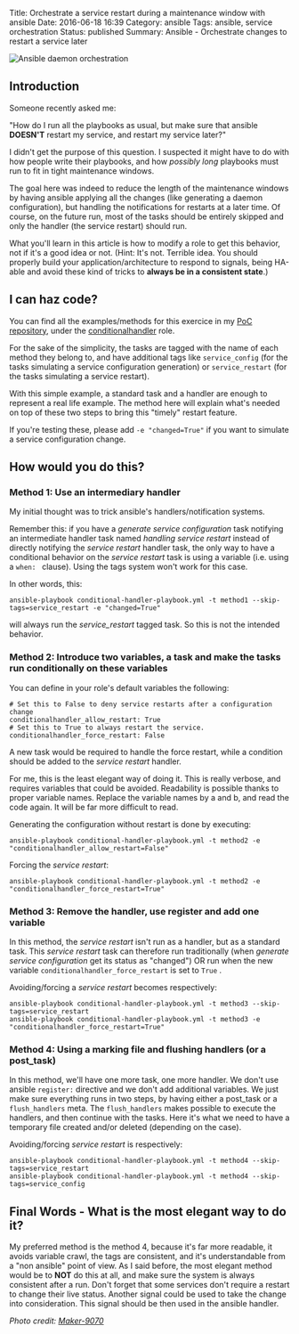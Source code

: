 Title: Orchestrate a service restart during a maintenance window with ansible
Date: 2016-06-18 16:39
Category: ansible
Tags: ansible, service orchestration
Status: published
Summary: Ansible - Orchestrate changes to restart a service later

![Ansible daemon orchestration]({filename}/images/button.jpg)

## Introduction

Someone recently asked me:

"How do I run all the playbooks as usual, but make sure that ansible **DOESN'T** restart my service, and restart my service later?"

I didn't get the purpose of this question. I suspected it might have to do with how people write their playbooks, and how _possibly long_ playbooks must run to fit in tight maintenance windows.

The goal here was indeed to reduce the length of the maintenance windows by having ansible applying all the changes (like generating a daemon configuration), but handling the notifications for restarts at a later time. Of course, on the future run, most of the tasks should be entirely skipped and only the handler (the service restart) should run.

What you'll learn in this article is how to modify a role to get this behavior, not if it's a good idea or not. (Hint: It's not. Terrible idea. You should properly build your application/architecture to respond to signals, being HA-able and avoid these kind of tricks to **always be in a consistent state**.)

## I can haz code?

You can find all the examples/methods for this exercice in my [PoC repository][ansible-pocs], under the [conditionalhandler][ansible-pocs-service-restart] role.

For the sake of the simplicity, the tasks are tagged with the name of each method they belong to, and have additional tags like ```service_config``` (for the tasks simulating a service configuration generation) or ```service_restart``` (for the tasks simulating a service restart).

With this simple example, a standard task and a handler are enough to represent a real life example. The method here will explain what's needed on top of these two steps to bring this "timely" restart feature.

If you're testing these, please add ```-e "changed=True"``` if you want to simulate a service configuration change.

## How would you do this?

### Method 1: Use an intermediary handler

My initial thought was to trick ansible's handlers/notification systems.

Remember this: if you have a *generate service configuration* task notifying an intermediate handler task named *handling service restart* instead of directly notifying the *service restart* handler task, the only way to have a conditional behavior on the *service restart* task is using a variable (i.e. using a ```when: ``` clause). Using the tags system won't work for this case.

In other words, this:

    ansible-playbook conditional-handler-playbook.yml -t method1 --skip-tags=service_restart -e "changed=True"

will always run the *service_restart* tagged task. So this is not the intended behavior.

### Method 2: Introduce two variables, a task and make the tasks run conditionally on these variables

You can define in your role's default variables the following:


    # Set this to False to deny service restarts after a configuration change
    conditionalhandler_allow_restart: True
    # Set this to True to always restart the service.
    conditionalhandler_force_restart: False

A new task would be required to handle the force restart, while a condition should be added to the *service restart* handler.

For me, this is the least elegant way of doing it. This is really verbose, and requires variables that could be avoided. Readability is possible thanks to proper variable names. Replace the variable names by a and b, and read the code again. It will be far more difficult to read.

Generating the configuration without restart is done by executing:

    ansible-playbook conditional-handler-playbook.yml -t method2 -e "conditionalhandler_allow_restart=False"

Forcing the *service restart*:

    ansible-playbook conditional-handler-playbook.yml -t method2 -e "conditionalhandler_force_restart=True"

### Method 3: Remove the handler, use register and add one variable

In this method, the *service restart* isn't run as a handler, but as a standard task.
This *service restart* task can therefore run traditionally (when *generate service configuration* get its status as "changed") OR
run when the new variable ```conditionalhandler_force_restart``` is set to  ```True``` .

Avoiding/forcing a *service restart* becomes respectively:

    ansible-playbook conditional-handler-playbook.yml -t method3 --skip-tags=service_restart
    ansible-playbook conditional-handler-playbook.yml -t method3 -e "conditionalhandler_force_restart=True"

### Method 4: Using a marking file and flushing handlers (or a post_task)

In this method, we'll have one more task, one more handler. We don't use ansible ```register:``` directive and we don't add additional variables. We just make sure everything runs in two steps, by having either a post_task or a ```flush_handlers``` meta. The ```flush_handlers``` makes possible to execute the handlers, and then continue with the tasks. Here it's what we need to have a temporary file created and/or deleted (depending on the case).

Avoiding/forcing *service restart* is respectively:

    ansible-playbook conditional-handler-playbook.yml -t method4 --skip-tags=service_restart
    ansible-playbook conditional-handler-playbook.yml -t method4 --skip-tags=service_config

## Final Words - What is the most elegant way to do it?

My preferred method is the method 4, because it's far more readable, it avoids variable crawl, the tags are consistent, and it's understandable from a "non ansible" point of view. As I said before, the most elegant method would be to **NOT** do this at all, and make sure the system is always consistent after a run. Don't forget that some services don't require a restart to change their live status. Another signal could be used to take the change into consideration. This signal should be then used in the ansible handler.

[ansible-pocs]: https://github.com/evrardjp/ansible-pocs
[ansible-pocs-service-restart]: https://github.com/evrardjp/ansible-pocs/blob/de0ebf6945ed3df4b26e0c707fde5eb7ef1f86ed/roles/conditionalhandler/tasks/main.yml

*Photo credit: [Maker-9070](http://www.flickr.com/photos/135666453@N07/25128639121)*
